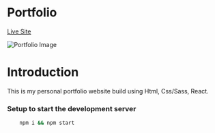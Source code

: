 # Portfolio

[Live Site](https://swastik-sonkusare.netlify.app/ "Swastik Sonkusare")

![Portfolio Image](https://user-images.githubusercontent.com/59872341/128588531-6ce1a17f-d833-47d6-a6f5-dc161f397d98.png)

# Introduction

This is my personal portfolio website build using Html, Css/Sass, React.

### Setup to start the development server

```bash
    npm i && npm start
```
